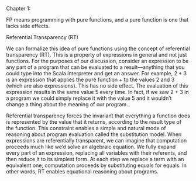 Chapter 1:

FP means programming with pure functions, and a pure function is one that lacks side effects.

Referential Transparency (RT)

We can formalize this idea of pure functions using the concept of referential transparency (RT). This is a property of expressions in general and not just functions. For the purposes of our discussion, consider an expression to be any part of a program that can be evaluated to a result—anything that you could type into the Scala interpreter and get an answer. For example, 2 + 3 is an expression that applies the pure function + to the values 2 and 3 (which are also expressions). This has no side effect. The evaluation of this expression results in the same value 5 every time. In fact, if we saw 2 + 3 in a program we could simply replace it with the value 5 and it wouldn’t change a thing about the meaning of our program.

Referential transparency forces the invariant that everything a function does is represented by the value that it returns, according to the result type of the function. This constraint enables a simple and natural mode of reasoning about program evaluation called the substitution model. When expressions are referentially transparent, we can imagine that computation proceeds much like we’d solve an algebraic equation. We fully expand every part of an expression, replacing all variables with their referents, and then reduce it to its simplest form. At each step we replace a term with an equivalent one; computation proceeds by substituting equals for equals. In other words, RT enables equational reasoning about programs.
